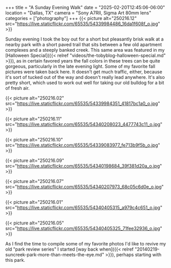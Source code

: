 +++
title = "A Sunday Evening Walk"
date = "2025-02-20T12:45:06-06:00"
location = "Dallas, TX"
camera = "Sony A7RII, Sigma Art 80mm lens"
categories = ["photography"]
+++
{{< picture alt="250216.12" src="https://live.staticflickr.com/65535/54339984486_16da1f608f_o.jpg" >}}
<!--more-->
Sunday evening I took the boy out for a short but pleasantly brisk walk at a nearby park with a short paved trail that sits between a few old apartment complexes and a steeply banked creek. This same area was featured in my [Halloween Special]({{< relref "videos/the-tobyblog-halloween-special.md" >}}), as in certain favored years the fall colors in these trees can be quite gorgeous, particularly in the late evening light. Some of my favorite fall pictures were taken back here. It doesn't get much traffic, either, because it's sort of tucked out of the way and doesn't really lead anywhere. It's also pretty short, which used to work out well for taking our old bulldog for a bit of fresh air.

{{< picture alt="250216.02" src="https://live.staticflickr.com/65535/54339984351_41817bc1a0_o.jpg" >}}

{{< picture alt="250216.11" src="https://live.staticflickr.com/65535/54340208023_4477743c11_o.jpg" >}}

{{< picture alt="250216.10" src="https://live.staticflickr.com/65535/54339083977_fe713b9f5b_o.jpg" >}}

{{< picture alt="250216.09" src="https://live.staticflickr.com/65535/54340198684_39f381d20a_o.jpg" >}}

{{< picture alt="250216.07" src="https://live.staticflickr.com/65535/54340207973_68c05c6d0e_o.jpg" >}}

{{< picture alt="250216.01" src="https://live.staticflickr.com/65535/54340405315_a979c4c651_o.jpg" >}}

{{< picture alt="250216.05" src="https://live.staticflickr.com/65535/54340405325_71fee32936_o.jpg" >}}

As I find the time to compile some of my favorite photos I'd like to revive my old "park review series" I started [way back when]({{< relref "20140219-suncreek-park-more-than-meets-the-eye.md" >}}), perhaps starting with this park. 
